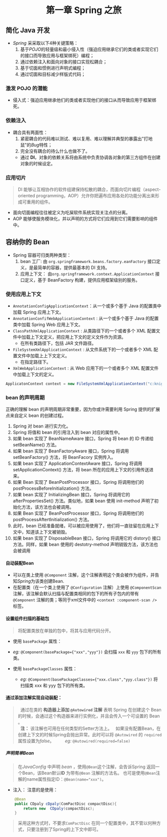 # <center> 第一章 Spring 之旅 </center> #
## 简化 Java 开发
- *Spring* 采采取以下4种关键策略：
  1. 基于*POJO*的轻量级和最小侵入性（强迫应用继承它们的类或者实现它们的接口而导致应用与框架绑死）编程；
  2. 通过依赖注入和面向对象的接口实现松耦合；
  3. 基于切面和惯例进行声明式编程；
  4. 通过切面和目标减少样版式代码；
  
### 激发 POJO 的潜能
- 侵入式：强迫应用继承他们的类或者实现他们的接口从而导致应用于框架绑死。

### 依赖注入
- 耦合具有两面性：
  1. 紧密耦合的代码难以测试、难以复用、难以理解并典型的暴露出"打地鼠"的*Bug*特性；
  2. 完全没有耦合的待么什么也做不了。
    -  通过 **DI**，对象的依赖关系将由系统中负责协调各对象的第三方组件在创建对象的时候设定。

### 应用切片
> DI 能够让互相协作的软件组建保持松散的耦合，而面向切片编程（aspect-oriented programming，AOP）允许你把遍布应用各处的功能分离出来形成可重用的组件。
- 面向切面编程往往被定义为吃屎软件系统实现关注点的分离。
- AOP 能够使服务模块化，并以声明的方式将它们应用到它们需要影响的组件中。

## 容纳你的 Bean
- Spring 容器可归类两种类型：
  1. bean 工厂: 由 `org.springframework.beans.factory.eanFactory` 接口定义，是最简单的容器，提供最基本的 DI 支持。
  2. 应用上下文： 由`org.springframework.context.ApplicationContext` 接口定义，基于 BeanFactory 构建，提供应用框架级别的服务。

### 使用应用上下文
- `AnnotationConfigApplicationContext`：从一个或多个基于 Java 的配置类中加载 Spring 应用上下文。
- `AnnotationConfifWebApplicationContext` : 从一个或多个基于 Java 的配置类中加载 Spring Web 应用上下文。
- `ClassPathXmlApplicationContext` : 从类路径下的一个或者多个 XML 配置文件中加载上下文定义，把应用上下文的定义文件作为资源。
  - 在所有类路径下，包括 JAR  文件路径。
- `FileSystemXmlApplicationContext` : 从文件系统下的一个或者多个 XML 配置文件中加载上上下文定义。
  - 在指定路径下。
- `XmlWebApplicationContext` : 从 Web 应用下的一个或者多个 XML 配置文件中加载上下文的定义。
```java
ApplicatonContext context = new FileSystemXmlApplicationContext("c:knight.xml");
``` 

### bean 的声明周期
正确的理解 bean 的声明周期非常重要，因为你或许需要利用 Spring 提供的扩展点来自定义 bean 的创建过程。
1. Spring 对 bean 进行实力化。
2. Spring 将值和 bean 的引用注入到 bean 对应的属性中。
3. 如果 bean 实现了 BeanNameAware 接口，Spring 将 bean 的 ID 传递给 setBeanName() 方法。
4. 如果 bean 实现了 BeanFactoryAware 接口，Spring 将调用 setBeanFactory() 方法，将 BeanFacory 实例传入。
5. 如果 bean 实现了 ApplicationContextAware 接口，Spring 将调用 setApplicationContext() 方法，将 bean 所在的应用上下文的引用传送进来。
6. 如果 Bean 实现了 BeanPostProcessor 接口，Spring 将调用他们的 postProcessBeforeInitialization() 方法。
7. 如果 bean 实现了 InitializingBean 接口，Spring 将调用它的 afterPropertiesSet() 方法。类似地，如果 bean 使用 init-method 声明了初始化方法，该方法也会被调用。
8. 如果 Bean 实现了 BeanPostProcessor 接口，Spring 将调用他们的 postProcessAftertInitialization() 方法。
9. 此时，bean 已经准备就绪，可以被应用使用了，他们将一直驻留在应用上下文中，知道该上下文被销毁。
10. 如果 bean 实现了 DisposableBean 接口，Spring 将调用它的 distory() 接口方法。同样，如果 bean 使用的 destotry-method 声明销毁方法，该方法也会被调用
#### 自动装配Bean
 - 可以在类上使用 `@Component` 注解，这个注解表明这个类会被作为组件，并告知*Spring*为该类创建Bean.
 -  在配置类（在一个类上使用了 `@Configuration` 注解）上使用 `@ComponentScan` 注解，该注解会默认扫描与配置类相同的包下的所有子包内的带有 `@Component` 注解的类；等同于xml文件中的 `<context :component-scan />` 标签。
  
####   设置组件扫描的基础包
 > 将配置类放在单独的包中，将其与应用代码分开。

- 使用 `basePackage` 属性：
 - *eg:* `@Component(basePackage={"xxx","yyy"})` 
	  会扫描 `xxx` 和 `yyy` 包下的所有类。

- 使用 `basePackageClasses` 属性：
   - *eg:* `@Component(basePackageClasses={"xxx.class","yyy.class"})`
   将扫描类 xxx 和 yyy 包下的所有类。

#### 通过添加注解实现自动装配：
> &nbsp; 通过在类的 **构造器上添加 `@Autowired` 注解** 表明 Spring 在创建这个 Bean 的时候，会通过这个构造器来进行实例化，并且会传入一个可设置的 Bean 。<br>
> &nbsp; **注：** 该注解也可用在任何类型的Setter方法上。
> &nbsp; 如果没有配置Bean，在创建上下文的时候Spring会抛出异常。此时可以将 `@Autowired` 的 `required` 属性设置为*false*。
&nbsp; &nbsp; &nbsp; &nbsp; *eg:* `@Autowired(required=false)`


##### 声明简单Bean
>在*JavaConfig* 中声明 *bean* ，使用`@Bean`这个注解，会告诉Spring 返回一个Bean，该Bean默认**ID** 为带有`@Bean` 注解的方法名。
>也可是使用`@Bean`注解的name属性指定ID：`@Bean(name="xxx")`。<br>

- 注入：
    注意的是使用：
    
```java
	@Bean
	public CDpaly cDpaly(ComPactDisc compactDisc){
		return new  CDpaly(compactDisc);
	}
```
>采用这种方式时，不要求`ComPactDisc` 在同一个配置类中，其不管以何种方式，只要注册到了Spring的上下文中即可。